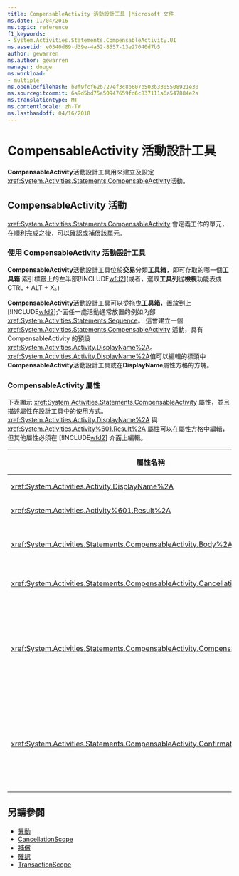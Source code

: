 ```yaml
---
title: CompensableActivity 活動設計工具 |Microsoft 文件
ms.date: 11/04/2016
ms.topic: reference
f1_keywords:
- System.Activities.Statements.CompensableActivity.UI
ms.assetid: e0340d89-d39e-4a52-8557-13e27040d7b5
author: gewarren
ms.author: gewarren
manager: douge
ms.workload:
- multiple
ms.openlocfilehash: b8f9fcf62b727ef3c8b607b503b3305508921e30
ms.sourcegitcommit: 6a9d5bd75e50947659fd6c837111a6a547884e2a
ms.translationtype: MT
ms.contentlocale: zh-TW
ms.lasthandoff: 04/16/2018
---
```

# <a name="compensableactivity-activity-designer"></a>CompensableActivity 活動設計工具
**CompensableActivity**活動設計工具用來建立及設定<xref:System.Activities.Statements.CompensableActivity>活動。

## <a name="the-compensableactivity-activity"></a>CompensableActivity 活動
 <xref:System.Activities.Statements.CompensableActivity> 會定義工作的單元，在順利完成之後，可以確認或補償該單元。

### <a name="using-the-compensableactivity-activity-designer"></a>使用 CompensableActivity 活動設計工具
 **CompensableActivity**活動設計工具位於**交易**分類**工具箱**，即可存取的哪一個**工具箱**  索引標籤上的左半部[!INCLUDE[wfd2](../workflow-designer/includes/wfd2_md.md)](或者，選取**工具列**從**檢視**功能表或 CTRL + ALT + X。)

 **CompensableActivity**活動設計工具可以從拖曳**工具箱**，置放到上[!INCLUDE[wfd2](../workflow-designer/includes/wfd2_md.md)]介面任一處活動通常放置的例如內部<xref:System.Activities.Statements.Sequence>。 這會建立一個 <xref:System.Activities.Statements.CompensableActivity> 活動，具有 CompensableActivity 的預設 <xref:System.Activities.Activity.DisplayName%2A>。 <xref:System.Activities.Activity.DisplayName%2A>值可以編輯的標頭中**CompensableActivity**活動設計工具或在**DisplayName**屬性方格的方塊。

### <a name="the-compensableactivity-properties"></a>CompensableActivity 屬性
 下表顯示 <xref:System.Activities.Statements.CompensableActivity> 屬性，並且描述屬性在設計工具中的使用方式。 <xref:System.Activities.Activity.DisplayName%2A> 與 <xref:System.Activities.Activity%601.Result%2A> 屬性可以在屬性方格中編輯，但其他屬性必須在 [!INCLUDE[wfd2](../workflow-designer/includes/wfd2_md.md)] 介面上編輯。

|屬性名稱|必要項|使用方式|
|-------------------|--------------|-----------|
|<xref:System.Activities.Activity.DisplayName%2A>|False|<xref:System.Activities.Statements.CompensableActivity> 活動可選用的易記名稱。 預設為 CompensableActivity。|
|<xref:System.Activities.Activity%601.Result%2A>|False|指定 <xref:System.Activities.Statements.CompensableActivity> 的傳回值。 這個屬性必須在屬性方格中編輯。|
|<xref:System.Activities.Statements.CompensableActivity.Body%2A>|True|指定提供補償、取消及確認邏輯的活動。 若要加入<xref:System.Activities.Statements.CompensableActivity.Body%2A>活動，請從活動**工具箱**到**主體**方塊上**CompensableActivity**活動設計工具的提示文字 「 卸除活動 」。|
|<xref:System.Activities.Statements.CompensableActivity.CancellationHandler%2A>|False|指定如果取消時所要執行的活動。 若要加入該活動，卸除其設計工具從**工具箱**到**CancellationHandler**方塊**CompensableActivity**活動設計工具的提示文字 「 拖放活動 」。|
|<xref:System.Activities.Statements.CompensableActivity.CompensationHandler%2A>|False|指定補償 <xref:System.Activities.Statements.CompensableActivity.Body%2A> 活動時所要執行的活動。 使用 <xref:System.Activities.Statements.Compensate> 活動可以明確叫用這個處理常式。<br /><br /> 若要加入該活動，卸除其活動設計工具從**工具箱**到**CompensationHandler**方塊**CompensableActivity**活動設計工具的提示文字 「在此置放活動 」。|
|<xref:System.Activities.Statements.CompensableActivity.ConfirmationHandler%2A>|False|指定確認 <xref:System.Activities.Statements.CompensableActivity.Body%2A> 活動時所要執行的活動。 使用 <xref:System.Activities.Statements.Confirm> 活動可以明確叫用這個處理常式。<br /><br /> 若要加入該活動，卸除其活動設計工具從**工具箱**到**Compensableactivity**方塊**CompensableActivity**活動設計工具的提示文字 「在此置放活動 」。|

## <a name="see-also"></a>另請參閱

- [異動](../workflow-designer/transaction-activity-designers.md)
- [CancellationScope](../workflow-designer/cancellationscope-activity-designer.md)
- [補償](../workflow-designer/compensate-activity-designer.md)
- [確認](../workflow-designer/confirm-activity-designer.md)
- [TransactionScope](../workflow-designer/transactionscope-activity-designer.md)